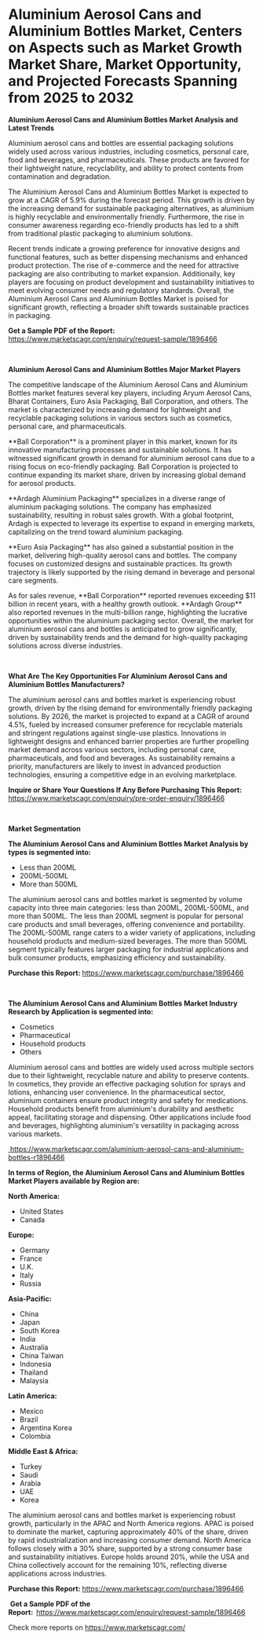 <p><h1>Aluminium Aerosol Cans and Aluminium Bottles Market, Centers on Aspects such as Market Growth Market Share, Market Opportunity, and Projected Forecasts Spanning from 2025 to 2032</h1></p><p><strong>Aluminium Aerosol Cans and Aluminium Bottles Market Analysis and Latest Trends</strong></p>
<p><p>Aluminium aerosol cans and bottles are essential packaging solutions widely used across various industries, including cosmetics, personal care, food and beverages, and pharmaceuticals. These products are favored for their lightweight nature, recyclability, and ability to protect contents from contamination and degradation.</p><p>The Aluminium Aerosol Cans and Aluminium Bottles Market is expected to grow at a CAGR of 5.9% during the forecast period. This growth is driven by the increasing demand for sustainable packaging alternatives, as aluminium is highly recyclable and environmentally friendly. Furthermore, the rise in consumer awareness regarding eco-friendly products has led to a shift from traditional plastic packaging to aluminium solutions.</p><p>Recent trends indicate a growing preference for innovative designs and functional features, such as better dispensing mechanisms and enhanced product protection. The rise of e-commerce and the need for attractive packaging are also contributing to market expansion. Additionally, key players are focusing on product development and sustainability initiatives to meet evolving consumer needs and regulatory standards. Overall, the Aluminium Aerosol Cans and Aluminium Bottles Market is poised for significant growth, reflecting a broader shift towards sustainable practices in packaging.</p></p>
<p><strong>Get a Sample PDF of the Report:&nbsp;</strong> <a href="https://www.marketscagr.com/enquiry/request-sample/1896466?utm_campaign=1998&utm_medium=2&utm_source=Github&utm_content=ia&utm_term=13012025&utm_id=aluminium-aerosol-cans-and-aluminium-bottles">https://www.marketscagr.com/enquiry/request-sample/1896466</a></p>
<p>&nbsp;</p>
<p><strong>Aluminium Aerosol Cans and Aluminium Bottles Major Market Players</strong></p>
<p><p>The competitive landscape of the Aluminium Aerosol Cans and Aluminium Bottles market features several key players, including Aryum Aerosol Cans, Bharat Containers, Euro Asia Packaging, Ball Corporation, and others. The market is characterized by increasing demand for lightweight and recyclable packaging solutions in various sectors such as cosmetics, personal care, and pharmaceuticals.</p><p>**Ball Corporation** is a prominent player in this market, known for its innovative manufacturing processes and sustainable solutions. It has witnessed significant growth in demand for aluminium aerosol cans due to a rising focus on eco-friendly packaging. Ball Corporation is projected to continue expanding its market share, driven by increasing global demand for aerosol products.</p><p>**Ardagh Aluminium Packaging** specializes in a diverse range of aluminium packaging solutions. The company has emphasized sustainability, resulting in robust sales growth. With a global footprint, Ardagh is expected to leverage its expertise to expand in emerging markets, capitalizing on the trend toward aluminium packaging.</p><p>**Euro Asia Packaging** has also gained a substantial position in the market, delivering high-quality aerosol cans and bottles. The company focuses on customized designs and sustainable practices. Its growth trajectory is likely supported by the rising demand in beverage and personal care segments.</p><p>As for sales revenue, **Ball Corporation** reported revenues exceeding $11 billion in recent years, with a healthy growth outlook. **Ardagh Group** also reported revenues in the multi-billion range, highlighting the lucrative opportunities within the aluminium packaging sector. Overall, the market for aluminium aerosol cans and bottles is anticipated to grow significantly, driven by sustainability trends and the demand for high-quality packaging solutions across diverse industries.</p></p>
<p>&nbsp;</p>
<p><strong>What Are The Key Opportunities For Aluminium Aerosol Cans and Aluminium Bottles Manufacturers?</strong></p>
<p><p>The aluminium aerosol cans and bottles market is experiencing robust growth, driven by the rising demand for environmentally friendly packaging solutions. By 2026, the market is projected to expand at a CAGR of around 4.5%, fueled by increased consumer preference for recyclable materials and stringent regulations against single-use plastics. Innovations in lightweight designs and enhanced barrier properties are further propelling market demand across various sectors, including personal care, pharmaceuticals, and food and beverages. As sustainability remains a priority, manufacturers are likely to invest in advanced production technologies, ensuring a competitive edge in an evolving marketplace.</p></p>
<p><strong>Inquire or Share Your Questions If Any Before Purchasing This Report:</strong> <a href="https://www.marketscagr.com/enquiry/pre-order-enquiry/1896466?utm_campaign=1998&utm_medium=2&utm_source=Github&utm_content=ia&utm_term=13012025&utm_id=aluminium-aerosol-cans-and-aluminium-bottles">https://www.marketscagr.com/enquiry/pre-order-enquiry/1896466</a></p>
<p>&nbsp;</p>
<p><strong>Market Segmentation</strong></p>
<p><strong>The Aluminium Aerosol Cans and Aluminium Bottles Market Analysis by types is segmented into:</strong></p>
<p><ul><li>Less than 200ML</li><li>200ML-500ML</li><li>More than 500ML</li></ul></p>
<p><p>The aluminium aerosol cans and bottles market is segmented by volume capacity into three main categories: less than 200ML, 200ML-500ML, and more than 500ML. The less than 200ML segment is popular for personal care products and small beverages, offering convenience and portability. The 200ML-500ML range caters to a wider variety of applications, including household products and medium-sized beverages. The more than 500ML segment typically features larger packaging for industrial applications and bulk consumer products, emphasizing efficiency and sustainability.</p></p>
<p><strong>Purchase this Report:&nbsp;</strong><a href="https://www.marketscagr.com/purchase/1896466?utm_campaign=1998&utm_medium=2&utm_source=Github&utm_content=ia&utm_term=13012025&utm_id=aluminium-aerosol-cans-and-aluminium-bottles">https://www.marketscagr.com/purchase/1896466</a></p>
<p>&nbsp;</p>
<p><strong>The Aluminium Aerosol Cans and Aluminium Bottles Market Industry Research by Application is segmented into:</strong></p>
<p><ul><li>Cosmetics</li><li>Pharmaceutical</li><li>Household products</li><li>Others</li></ul></p>
<p><p>Aluminium aerosol cans and bottles are widely used across multiple sectors due to their lightweight, recyclable nature and ability to preserve contents. In cosmetics, they provide an effective packaging solution for sprays and lotions, enhancing user convenience. In the pharmaceutical sector, aluminium containers ensure product integrity and safety for medications. Household products benefit from aluminium's durability and aesthetic appeal, facilitating storage and dispensing. Other applications include food and beverages, highlighting aluminium's versatility in packaging across various markets.</p></p>
<p><a href="https://www.marketscagr.com/aluminium-aerosol-cans-and-aluminium-bottles-r1896466?utm_campaign=1998&utm_medium=2&utm_source=Github&utm_content=ia&utm_term=13012025&utm_id=aluminium-aerosol-cans-and-aluminium-bottles">&nbsp;https://www.marketscagr.com/aluminium-aerosol-cans-and-aluminium-bottles-r1896466</a></p>
<p><strong>In terms of Region, the Aluminium Aerosol Cans and Aluminium Bottles Market Players available by Region are:</strong></p>
<p>
    <p> <strong> North America: </strong>
        <ul>
            <li>United States</li>
            <li>Canada</li>
        </ul>
        </p> 
    <p> <strong> Europe: </strong>
        <ul>
            <li>Germany</li>
            <li>France</li>
            <li>U.K.</li>
            <li>Italy</li>
            <li>Russia</li>
        </ul>
        </p> 
    <p> <strong> Asia-Pacific: </strong>
        <ul>
            <li>China</li>
            <li>Japan</li>
            <li>South Korea</li>
            <li>India</li>
            <li>Australia</li>
            <li>China Taiwan</li>
            <li>Indonesia</li>
            <li>Thailand</li>
            <li>Malaysia</li>
        </ul>
        </p> 
    <p> <strong> Latin America: </strong>
        <ul>
            <li>Mexico</li>
            <li>Brazil</li>
            <li>Argentina Korea</li>
            <li>Colombia</li>
        </ul>
        </p> 
    <p> <strong> Middle East & Africa: </strong>
        <ul>
            <li>Turkey</li>
            <li>Saudi</li>
            <li>Arabia</li>
            <li>UAE</li>
            <li>Korea</li>
        </ul>
    </p>
    </p>
<p><p>The aluminium aerosol cans and bottles market is experiencing robust growth, particularly in the APAC and North America regions. APAC is poised to dominate the market, capturing approximately 40% of the share, driven by rapid industrialization and increasing consumer demand. North America follows closely with a 30% share, supported by a strong consumer base and sustainability initiatives. Europe holds around 20%, while the USA and China collectively account for the remaining 10%, reflecting diverse applications across industries.</p></p>
<p><strong>Purchase this Report: </strong><a href="https://www.marketscagr.com/purchase/1896466?utm_campaign=1998&utm_medium=2&utm_source=Github&utm_content=ia&utm_term=13012025&utm_id=aluminium-aerosol-cans-and-aluminium-bottles">https://www.marketscagr.com/purchase/1896466</a></p>
<p>&nbsp;<strong>Get a Sample PDF of the Report:&nbsp;&nbsp;</strong><a href="https://www.marketscagr.com/enquiry/request-sample/1896466?utm_campaign=1998&utm_medium=2&utm_source=Github&utm_content=ia&utm_term=13012025&utm_id=aluminium-aerosol-cans-and-aluminium-bottles">https://www.marketscagr.com/enquiry/request-sample/1896466</a></p>
<p><strong></strong></p>
<p>Check more reports on <a href="https://www.marketscagr.com/?utm_campaign=1998&utm_medium=2&utm_source=Github&utm_content=ia&utm_term=13012025&utm_id=aluminium-aerosol-cans-and-aluminium-bottles">https://www.marketscagr.com/</a></p>